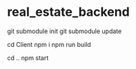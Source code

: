# real_estate_backend

git submodule init
git submodule update

cd Client
npm i
npm run build

cd ..
npm start
